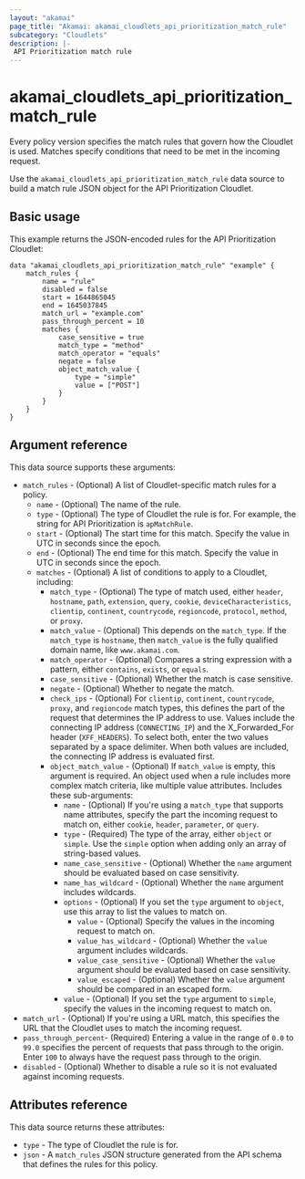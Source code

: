 ```yaml
---
layout: "akamai"
page_title: "Akamai: akamai_cloudlets_api_prioritization_match_rule"
subcategory: "Cloudlets"
description: |-
 API Prioritization match rule
---
```


# akamai_cloudlets_api_prioritization_match_rule

Every policy version specifies the match rules that govern how the Cloudlet is used. Matches specify conditions that need to be met in the incoming request.

Use the `akamai_cloudlets_api_prioritization_match_rule` data source to build a match rule JSON object for the API Prioritization Cloudlet.

## Basic usage

This example returns the JSON-encoded rules for the API Prioritization Cloudlet:

```hcl
data "akamai_cloudlets_api_prioritization_match_rule" "example" {
    match_rules {
        name = "rule"
        disabled = false
        start = 1644865045
        end = 1645037845
        match_url = "example.com"
        pass_through_percent = 10
        matches {
            case_sensitive = true
            match_type = "method"
            match_operator = "equals"
            negate = false
            object_match_value {
                type = "simple"
                value = ["POST"]
            }
        }
    }
}
```

## Argument reference

This data source supports these arguments:

* `match_rules` - (Optional) A list of Cloudlet-specific match rules for a policy.
  * `name` - (Optional) The name of the rule.
  * `type` - (Optional) The type of Cloudlet the rule is for. For example, the string for API Prioritization is `apMatchRule`.
  * `start` - (Optional) The start time for this match. Specify the value in UTC in seconds since the epoch.
  * `end` - (Optional) The end time for this match. Specify the value in UTC in seconds since the epoch.
  * `matches` - (Optional) A list of conditions to apply to a Cloudlet, including:
      * `match_type` - (Optional) The type of match used, either `header`, `hostname`, `path`, `extension`, `query`, `cookie`, `deviceCharacteristics`, `clientip`, `continent`, `countrycode`, `regioncode`, `protocol`, `method`, or `proxy`.
      * `match_value` - (Optional) This depends on the `match_type`. If the `match_type` is `hostname`, then `match_value` is the fully qualified domain name, like `www.akamai.com`.
      * `match_operator` - (Optional) Compares a string expression with a pattern, either `contains`, `exists`, or `equals`.
      * `case_sensitive` - (Optional) Whether the match is case sensitive.
      * `negate` - (Optional) Whether to negate the match.
      * `check_ips` - (Optional) For `clientip`, `continent`, `countrycode`, `proxy`, and `regioncode` match types, this defines the part of the request that determines the IP address to use. Values include the connecting IP address (`CONNECTING_IP`) and the X_Forwarded_For header (`XFF_HEADERS`). To select both, enter the two values separated by a space delimiter. When both values are included, the connecting IP address is evaluated first.
      * `object_match_value` - (Optional) If `match_value` is empty, this argument is required. An object used when a rule includes more complex match criteria, like multiple value attributes. Includes these sub-arguments:
          * `name` - (Optional) If you're using a `match_type` that supports name attributes, specify the part the incoming request to match on, either `cookie`, `header`, `parameter`, or `query`.
          * `type` - (Required) The type of the array, either `object` or `simple`. Use the `simple` option when adding only an array of string-based values.
          * `name_case_sensitive` - (Optional) Whether the `name` argument should be evaluated based on case sensitivity.
          * `name_has_wildcard` - (Optional) Whether the `name` argument includes wildcards.
          * `options` - (Optional) If you set the `type` argument to `object`, use this array to list the values to match on.
              * `value` - (Optional) Specify the values in the incoming request to match on.
              * `value_has_wildcard` - (Optional) Whether the `value` argument includes wildcards.
              * `value_case_sensitive` - (Optional) Whether the `value` argument should be evaluated based on case sensitivity.
              * `value_escaped` - (Optional) Whether the `value` argument should be compared in an escaped form.
          * `value` - (Optional) If you set the `type` argument to `simple`, specify the values in the incoming request to match on.
* `match_url` - (Optional) If you're using a URL match, this specifies the URL that the Cloudlet uses to match the incoming request.
* `pass_through_percent`- (Required) Entering a value in the range of `0.0` to `99.0` specifies the percent of requests that pass through to the origin. Enter `100` to always have the request pass through to the origin. 
* `disabled` - (Optional) Whether to disable a rule so it is not evaluated against incoming requests. 

## Attributes reference

This data source returns these attributes:

* `type` - The type of Cloudlet the rule is for.
* `json` - A `match_rules` JSON structure generated from the API schema that defines the rules for this policy.
